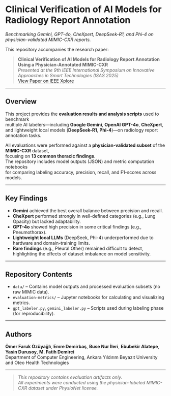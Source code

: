 # Clinical Verification of AI Models for Radiology Report Annotation
*Benchmarking Gemini, GPT-4o, CheXpert, DeepSeek-R1, and Phi-4 on physician-validated MIMIC-CXR reports.*

This repository accompanies the research paper:

> **Clinical Verification of AI Models for Radiology Report Annotation Using a Physician-Annotated MIMIC-CXR**  
> *Presented at the 9th IEEE International Symposium on Innovative Approaches in Smart Technologies (ISAS 2025)*  
> [View Paper on IEEE Xplore](https://ieeexplore.ieee.org/document/11101953)

---

## Overview

This project provides the **evaluation results and analysis scripts** used to benchmark  
multiple AI labelers—including **Google Gemini**, **OpenAI GPT-4o**, **CheXpert**,  
and lightweight local models (**DeepSeek-R1**, **Phi-4**)—on radiology report annotation tasks.  

All evaluations were performed against a **physician-validated subset** of the **MIMIC-CXR** dataset,  
focusing on **13 common thoracic findings**.  
The repository includes model outputs (JSON) and metric computation notebooks  
for comparing labeling accuracy, precision, recall, and F1-scores across models.  

---

## Key Findings

- **Gemini** achieved the best overall balance between precision and recall.  
- **CheXpert** performed strongly in well-defined categories (e.g., Lung Opacity) but lacked adaptability.  
- **GPT-4o** showed high precision in some critical findings (e.g., Pneumothorax).  
- **Lightweight local LLMs** (DeepSeek, Phi-4) underperformed due to hardware and domain-training limits.  
- **Rare findings** (e.g., Pleural Other) remained difficult to detect,  
  highlighting the effects of dataset imbalance on model sensitivity.

---

## Repository Contents

- `data/` – Contains model outputs and processed evaluation subsets (no raw MIMIC data).  
- `evaluation-metrics/` – Jupyter notebooks for calculating and visualizing metrics.  
- `gpt_labeler.py`, `gemini_labeler.py` – Scripts used during labeling phase (for reproducibility).  

---

## Authors

**Ömer Faruk Özüyağlı**, **Emre Demirbaş**, **Buse Nur İleri**, **Ebubekir Alatepe**,  
**Yasin Durusoy**, **M. Fatih Demirci**  
Department of Computer Engineering, Ankara Yıldırım Beyazıt University  
and Oteo Health Technologies

---

> *This repository contains evaluation artifacts only.  
> All experiments were conducted using the physician-labeled MIMIC-CXR dataset under PhysioNet license.*
